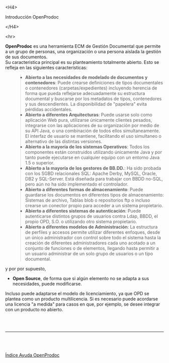 

&lt;H4&gt;

Introducción OpenProdoc

&lt;/H4&gt;



&lt;hr&gt;


<p><b>OpenProdoc</b> es una herramienta ECM de Gestión Documental que permite a un grupo de personas, una organización o una persona aislada la gestión de sus documentos.<br>
Su caracteristica principal es su planteamiento totalmente abierto. Esto se refleja en las siguientes características:</p>
<ul>
<blockquote><li><b>Abierto a las necesidades de modelado de documentos y contenedores</b>: Puede crearse definiciones de tipos documentales o contenedores (carpetas/expedientes) incluyendo herencia de forma que pueda reflejarse adecuadamente su estructura documental y buscarse por los metadatos de tipos, contenedores y sus descendientes. La disponibilidad de "papelera" evita pérdidas accidentales.</li>
<li><b>Abierto a diferentes Arquitecturas</b>: Puede usarse solo como aplicación Web pura, utilizarse únicamente clientes pesados, integrarse con las aplicaciones de su organización por medio de su API Java, o una combinación de todos ellos simultaneamente. El interfaz de usuario se mantiene, facilitando el uso simultaneo o alternativo de las distintas versiones.</li>
<li><b>Abierto a la mayoría de los sistemas Operativos</b>: Todos los componentes están construidos utilizando únicamente Java y por tanto puede ejecutarse en cualquier equipo con un entorno Java 1.5 o superior.</li>
<li><b>Abierto a la mayoría de los gestores de BB.DD.</b>: Ha sido probada con los SGBD  relacionales SQL: Apache Derby, MySQL, Oracle, DB2 y SQL-Server. Está diseñada para trabajar con BBDD no-SQL, pero aún no ha sido implementado el controlador.</li>
<li><b>Abierto a diferentes formas de almacenamiento</b>: Puede guardarse los documentos en diferentes tipos de almacenamiento: Sistemas de archivo, Tablas blob o repositorios ftp o incluso crearse un conector propio para acceder a un sistema propietario.</li>
<li><b>Abierto a diferentes sistemas de autenticación</b>: Puede autenticarse distintos grupos de usuarios contra Ldap, BBDD, el propio OPD, S.O. o utilizando otro sistema propietario.</li>
<li><b>Abierto a diferentes modelos de Administración</b>: La estructura de perfiles y accesos permite utilizar diferentes enfoques, desde un único administrador con control sobre todo el sistema hasta la creación de diferentes administradores cada uno acotado a un conjunto de funciones o de elementos, llegando hasta permitir a un usuario administrar de un solo grupo de usuarios o un tipo documental.</li>
</ul>
y por por supuesto,<br>
<ul>
<li><b>Open Source</b>, de forma que si algún elemento no se adapta a sus necesidades, puede modificarse.</li>
</ul>
<p>Incluso puede adaptarse el modelo de licenciamiento, ya que OPD se plantea como un producto multilicencia. Si es necesario puede acordarse una licencia "a medida" para casos en que, por ejemplo, se desee integrar con un producto no abierto.</p>
<br>
<br>
<hr><br>
<br>
<br>
<a href='ES_HelpIndex.md'>Índice Ayuda OpenProdoc</a>